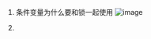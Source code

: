 1. 条件变量为什么要和锁一起使用
   ![image](https://github.com/hanyunchang/my_c_plus_plus/assets/40823439/fd118f07-9117-4be1-aed9-84043e18265f)

3. 
